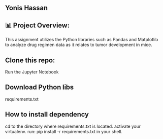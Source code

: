 
## Yonis Hassan 

## 📊 Project Overview: 

This assignment utilizes the Python libraries such as Pandas and Matplotlib to analyze drug regimen data as it relates to tumor development in mice.

## Clone this repo: 
Run the Jupyter Notebook

## Download Python libs
requirements.txt

## How to install dependency
cd to the directory where requirements.txt is located.
activate your virtualenv.
run: pip install -r requirements.txt in your shell.





